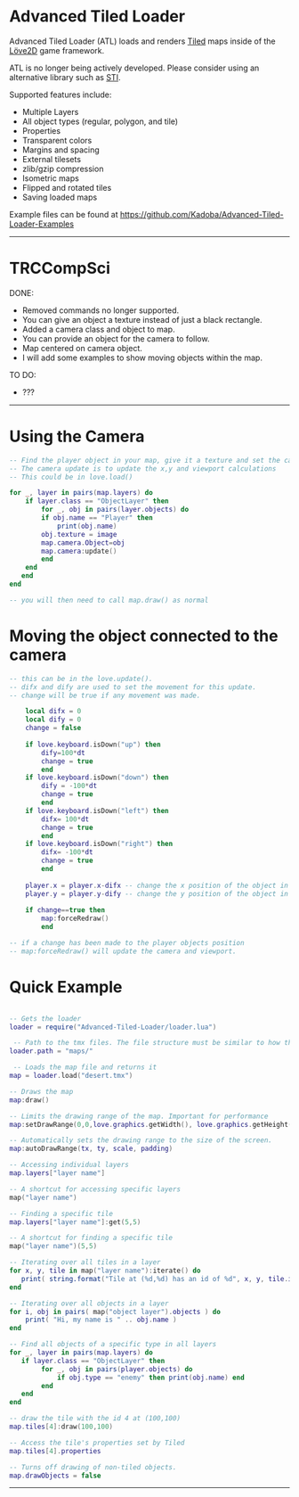 Advanced Tiled Loader
========
Advanced Tiled Loader (ATL) loads and renders [Tiled](http://www.mapeditor.org/) maps inside of the [Löve2D](http://love2d.org) game framework.

ATL is no longer being actively developed. Please consider using an alternative library such as [STI](https://github.com/karai17/Simple-Tiled-Implementation).

Supported features include:
* Multiple Layers
* All object types (regular, polygon, and tile)
* Properties
* Transparent colors
* Margins and spacing
* External tilesets
* zlib/gzip compression
* Isometric maps
* Flipped and rotated tiles
* Saving loaded maps

Example files can be found at https://github.com/Kadoba/Advanced-Tiled-Loader-Examples

----------------------------------------------------------------------------------------------------
# TRCCompSci
DONE:
* Removed commands no longer supported.
* You can give an object a texture instead of just a black rectangle.
* Added a camera class and object to map.
* You can provide an object for the camera to follow.
* Map centered on camera object.
* I will add some examples to show moving objects within the map.

TO DO:
* ???

----------------------------------------------------------------------------------------------------
# Using the Camera

```lua
-- Find the player object in your map, give it a texture and set the camera to this object
-- The camera update is to update the x,y and viewport calculations
-- This could be in love.load() 

for _, layer in pairs(map.layers) do
    if layer.class == "ObjectLayer" then
        for _, obj in pairs(layer.objects) do
	    if obj.name == "Player" then 
	        print(obj.name)
		obj.texture = image
		map.camera.Object=obj
		map.camera:update()
	    end
	end
   end
end

-- you will then need to call map.draw() as normal
```

# Moving the object connected to the camera
```lua
-- this can be in the love.update().
-- difx and dify are used to set the movement for this update.
-- change will be true if any movement was made.

	local difx = 0
	local dify = 0
	change = false
	
	if love.keyboard.isDown("up") then 
		dify=100*dt 
		change = true
		end
	if love.keyboard.isDown("down") then 
		dify = -100*dt
		change = true		
		end
	if love.keyboard.isDown("left") then 
		difx= 100*dt 
		change = true
		end
	if love.keyboard.isDown("right") then 
		difx= -100*dt 
		change = true		
		end
	
	player.x = player.x-difx -- change the x position of the object in the map
	player.y = player.y-dify -- change the y position of the object in the map
	
	if change==true then
		map:forceRedraw()
		end

-- if a change has been made to the player objects position
-- map:forceRedraw() will update the camera and viewport.
```

# Quick Example
  
```lua     

-- Gets the loader
loader = require("Advanced-Tiled-Loader/loader.lua")

 -- Path to the tmx files. The file structure must be similar to how they are saved in Tiled
loader.path = "maps/"

 -- Loads the map file and returns it
map = loader.load("desert.tmx")

-- Draws the map
map:draw()

-- Limits the drawing range of the map. Important for performance
map:setDrawRange(0,0,love.graphics.getWidth(), love.graphics.getHeight())

-- Automatically sets the drawing range to the size of the screen.
map:autoDrawRange(tx, ty, scale, padding)

-- Accessing individual layers
map.layers["layer name"]

-- A shortcut for accessing specific layers
map("layer name")

-- Finding a specific tile
map.layers["layer name"]:get(5,5)

-- A shortcut for finding a specific tile
map("layer name")(5,5)

-- Iterating over all tiles in a layer
for x, y, tile in map("layer name"):iterate() do
   print( string.format("Tile at (%d,%d) has an id of %d", x, y, tile.id) )
end

-- Iterating over all objects in a layer
for i, obj in pairs( map("object layer").objects ) do
	print( "Hi, my name is " .. obj.name )
end

-- Find all objects of a specific type in all layers
for _, layer in pairs(map.layers) do
   if layer.class == "ObjectLayer" then
		for _, obj in pairs(player.objects) do
			if obj.type == "enemy" then print(obj.name) end
		end
   end
end

-- draw the tile with the id 4 at (100,100)
map.tiles[4]:draw(100,100)

-- Access the tile's properties set by Tiled
map.tiles[4].properties

-- Turns off drawing of non-tiled objects.
map.drawObjects = false

```
----------------------------------------------------------------------------------------------------
